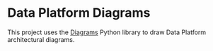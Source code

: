 # Data Platform Diagrams

This project uses the [Diagrams](https://diagrams.mingrammer.com/) Python library to draw
Data Platform architectural diagrams.
